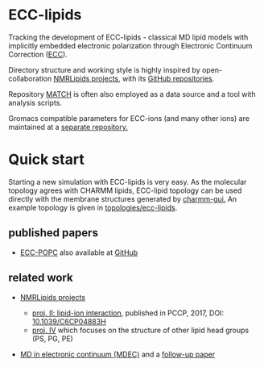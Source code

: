# ECC-lipids

Tracking the development of ECC-lipids - 
classical MD lipid models with 
implicitly embedded electronic polarization
through Electronic Continuum Correction ([ECC](https://jmelcr.github.io/blog/ECC-post)).

Directory structure and working style is highly inspired by 
open-collaboration [NMRLipids projects](https://nmrlipids.blogspot.cz/),
with its [GitHub repositories](https://github.com/NMRLipids).

Repository [MATCH](https://github.com/NMRLipids/MATCH) is often also employed 
as a data source and a tool with analysis scripts.

Gromacs compatible parameters for ECC-ions (and many other ions)
are maintained at a [separate repository.](https://bitbucket.org/hseara/ions) 

# Quick start

Starting a new simulation with ECC-lipids is very easy. 
As the molecular topology agrees with CHARMM lipids,
ECC-lipid topology can be used directly 
with the membrane structures generated by 
[charmm-gui.](http://charmm-gui.org/)
An example topology is given in 
[topologies/ecc-lipids](https://github.com/jmelcr/ecc_lipids/tree/master/topologies/ecc-lipids).


## published papers

+ [ECC-POPC](https://pubs.acs.org/doi/10.1021/acs.jpcb.7b12510) also available at [GitHub](https://github.com/ohsOllila/NMRlipids_VI-NewIonModel)


## related work

+ [NMRLipids projects](https://nmrlipids.blogspot.cz/)
   + [proj. II: lipid-ion interaction](https://github.com/NMRLipids/lipid_ionINTERACTION), 
      published in PCCP, 2017, DOI: [10.1039/C6CP04883H](https://pubs.rsc.org/en/content/articlelanding/2016/cp/c6cp04883h#!)
   + [proj. IV](https://github.com/NMRLipids/NMRlipidsIVotherHGs) which focuses on the structure of other lipid head groups (PS, PG, PE)

+ [MD in electronic continuum (MDEC)](http://scitation.aip.org/content/aip/journal/jcp/130/8/10.1063/1.3060164) and a [follow-up paper](http://dx.doi.org/10.1021/ct9005807)

